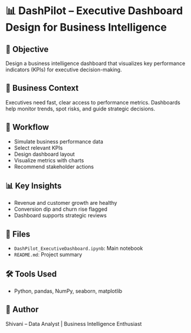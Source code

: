 # 📊 DashPilot – Executive Dashboard Design for Business Intelligence

## 🎯 Objective  
Design a business intelligence dashboard that visualizes key performance indicators (KPIs) for executive decision-making.

## 🧪 Business Context  
Executives need fast, clear access to performance metrics. Dashboards help monitor trends, spot risks, and guide strategic decisions.

## 🧠 Workflow  
- Simulate business performance data  
- Select relevant KPIs  
- Design dashboard layout  
- Visualize metrics with charts  
- Recommend stakeholder actions

## 📊 Key Insights  
- Revenue and customer growth are healthy  
- Conversion dip and churn rise flagged  
- Dashboard supports strategic reviews

## 📁 Files  
- `DashPilot_ExecutiveDashboard.ipynb`: Main notebook  
- `README.md`: Project summary

## 🛠️ Tools Used  
- Python, pandas, NumPy, seaborn, matplotlib

## 📌 Author  
Shivani – Data Analyst | Business Intelligence Enthusiast
